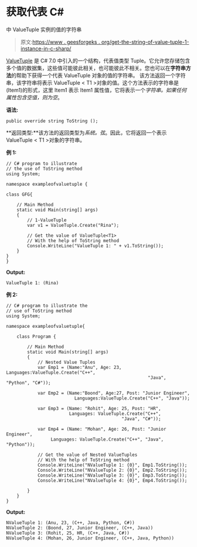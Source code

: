 # 获取代表 C#

中 ValueTuple <t1>实例的值的字符串</t1>

> 原文:[https://www . geesforgeks . org/get-the-string-of-value-tuple-1-instance-in-c-sharp/](https://www.geeksforgeeks.org/getting-the-string-that-represent-the-value-of-valuetuple-1-instance-in-c-sharp/)

[ValueTuple](https://www.geeksforgeeks.org/valuetuple-in-c-sharp/) 是 C# 7.0 中引入的一个结构，代表值类型 Tuple。它允许您存储包含多个值的数据集，这些值可能彼此相关，也可能彼此不相关。您也可以在**字符串方法**的帮助下获得一个代表 ValueTuple 对象的值的字符串。
该方法返回一个字符串，该字符串将表示 ValueTuple < T1 >对象的值。这个方法表示的字符串是(Item1)的形式，这里 Item1 表示 Item1 属性值，它将表示一个*字符串。如果任何属性包含空值，则为空*。

**语法:**

```
public override string ToString ();
```

**返回类型:**该方法的返回类型为*系统。弦*。因此，它将返回一个表示 ValueTuple < T1 >对象的字符串。

**例 1:**

```
// C# program to illustrate
// the use of ToString method
using System;

namespace exampleofvaluetuple {

class GFG{

    // Main Method
    static void Main(string[] args)
    {
        // 1-ValueTuple
        var v1 = ValueTuple.Create("Rina");

        // Get the value of ValueTuple<T1>
        // With the help of ToString method
        Console.WriteLine("ValueTuple 1: " + v1.ToString());
    }
}
}
```

**Output:**

```
ValueTuple 1: (Rina)

```

**例 2:**

```
// C# program to illustrate the 
// use of ToString method
using System;

namespace exampleofvaluetuple{

    class Program {

        // Main Method
        static void Main(string[] args)
        {
            // Nested Value Tuples
            var Emp1 = (Name:"Anu", Age: 23, Languages:ValueTuple.Create("C++",
                                                      "Java", "Python", "C#"));

            var Emp2 = (Name:"Boond", Age:27, Post: "Junior Engineer",
                          Languages:ValueTuple.Create("C++", "Java"));

            var Emp3 = (Name: "Rohit", Age: 25, Post: "HR", 
                        Languages: ValueTuple.Create("C++", 
                                            "Java", "C#"));

            var Emp4 = (Name: "Mohan", Age: 26, Post: "Junior Engineer",
                 Languages: ValueTuple.Create("C++", "Java", "Python"));

            // Get the value of Nested ValueTuples
            // With the help of ToString method
            Console.WriteLine("NValueTuple 1: {0}", Emp1.ToString());
            Console.WriteLine("NValueTuple 2: {0}", Emp2.ToString());
            Console.WriteLine("NValueTuple 3: {0}", Emp3.ToString());
            Console.WriteLine("NValueTuple 4: {0}", Emp4.ToString());

        }
    }
}
```

**Output:**

```
NValueTuple 1: (Anu, 23, (C++, Java, Python, C#))
NValueTuple 2: (Boond, 27, Junior Engineer, (C++, Java))
NValueTuple 3: (Rohit, 25, HR, (C++, Java, C#))
NValueTuple 4: (Mohan, 26, Junior Engineer, (C++, Java, Python))

```